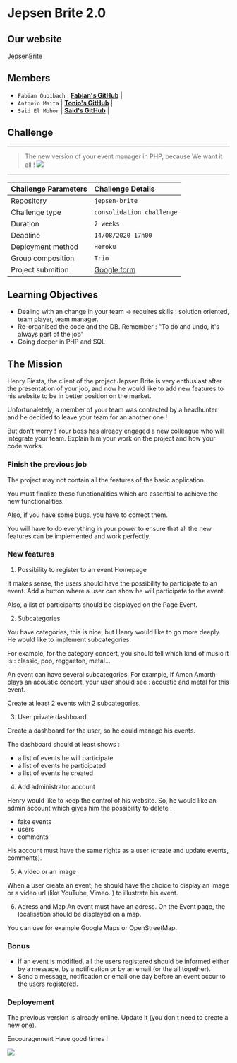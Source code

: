 # Jepsen Brite 2.0



## Our website

[JepsenBrite](https://jepsen-brite-mifato.herokuapp.com/)

## Members

- `Fabian Quoibach` | [**Fabian's GitHub**](https://github.com/fabquo) |
- `Antonio Maita` | [**Tonio's GitHub**](https://github.com/AntonioMaita) |
- `Said El Mohor` | [**Said's GitHub**](https://github.com/said956) |

## Challenge
---

> The new version of your event manager in PHP, because We want it all ! ![](https://github.githubassets.com/images/icons/emoji/unicode/2b50.png)

---

| Challenge Parameters | Challenge Details                                                                                                  |
| :------------------- | :----------------------------------------------------------------------------------------------------------------- |
| Repository           | `jepsen-brite`                                                                                                     |
| Challenge type       | `consolidation challenge`                                                                                               |
| Duration             | `2 weeks`                                                                                                          |
| Deadline             | `14/08/2020 17h00`                                                                                                 |
| Deployment method    | `Heroku`                                                                                                           |
| Group composition    | `Trio`                                                                                                             |
| Project submition    | [Google form](https://docs.google.com/forms/d/e/1FAIpQLSdmQOR8kTzT5nJfekyvcMl98AXfZ9BYQXxD38wb341Rwwql2w/viewform) |

## Learning Objectives

- Dealing with an change in your team -> requires skills : solution oriented, team player, team manager.
- Re-organised the code and the DB. Remember : "To do and undo, it's always part of the job"
- Going deeper in PHP and SQL

## The Mission

Henry Fiesta, the client of the project Jepsen Brite is very enthusiast after the presentation of your job, and now he would like to add new features to his website to be in better position on the market.

Unfortunaletely, a member of your team was contacted by a headhunter and he decided to leave your team for an another one !

But don't worry ! Your boss has already engaged a new colleague who will integrate your team. Explain him your work on the project and how your code works.

### Finish the previous job

The project may not contain all the features of the basic application.

You must finalize these functionalities which are essential to achieve the new functionalities.

Also, if you have some bugs, you have to correct them.

You will have to do everything in your power to ensure that all the new features can be implemented and work perfectly.

### New features



1.  Possibility to register to an event Homepage

It makes sense, the users should have the possibility to participate to an event. Add a button where a user can show he will participate to the event.

Also, a list of participants should be displayed on the Page Event.

2. Subcategories

You have categories, this is nice, but Henry would like to go more deeply. He would like to implement subcategories.

For example, for the category concert, you should tell which kind of music it is : classic, pop, reggaeton, metal...

An event can have several subcategories. For example, if Amon Amarth plays an acoustic concert, your user should see : acoustic and metal for this event.

Create at least 2 events with 2 subcategories.

3.  User private dashboard

Create a dashboard for the user, so he could manage his events.

The dashboard should at least shows :
- a list of events he will participate
- a list of events he participated
- a list of events he created 
 
 4. Add administrator account

 Henry would like to keep the control of his website. So, he would like an admin account which gives him the possibility to delete :

- fake events
- users
- comments

His account must have the same rights as a user (create and update events, comments).

5. A video or an image

When a user create an event, he should have the choice to display an image or a video url (like YouTube, Vimeo..) to illustrate his event.

6. Adress and Map
An event must have an adress. On the Event page, the localisation should be displayed on a map.

You can use for example Google Maps or OpenStreetMap.

### Bonus

 - If an event is modified, all the users registered should be informed either by a message, by a notification or by an email (or the all together).
 - Send a message, notification or email one day before an event occur to the users registered.

### Deployement

The previous version is already online. Update it (you don't need to create a new one).

Encouragement
Have good times !

![](https://camo.githubusercontent.com/8f277160f8092d508e8abc78e8ed1d2243cbc365/68747470733a2f2f6d656469612e67697068792e636f6d2f6d656469612f563447694730565344333178432f67697068792e676966)
